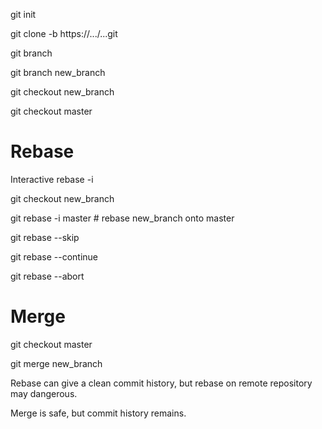 git init

git clone -b <branch> https://.../...git


git branch

git branch new_branch

git checkout new_branch

git checkout master

# Rebase
Interactive rebase -i

git checkout new_branch

git rebase -i master        # rebase new_branch onto master

git rebase --skip

git rebase --continue

git rebase --abort


# Merge

git checkout master

git merge new_branch     


Rebase can give a clean commit history, but rebase on remote repository may dangerous.

Merge is safe, but commit history remains.

